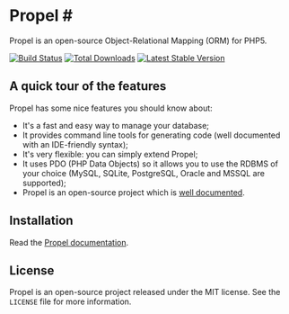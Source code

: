 # Propel #

Propel is an open-source Object-Relational Mapping (ORM) for PHP5.

[![Build Status](https://secure.travis-ci.org/dsdeboer/Propel.svg?branch=master)](http://travis-ci.org/dsdeboer/Propel)
[![Total Downloads](https://poser.pugx.org/dsdeboer/propel1/downloads.png)](https://packagist.org/packages/dsdeboer/propel1)
[![Latest Stable Version](https://poser.pugx.org/dsdeboer/propel1/v/stable.png)](https://packagist.org/packages/dsdeboer/propel1)

## A quick tour of the features ##

Propel has some nice features you should know about:

 - It's a fast and easy way to manage your database;
 - It provides command line tools for generating code (well documented with an IDE-friendly syntax);
 - It's very flexible: you can simply extend Propel;
 - It uses PDO (PHP Data Objects) so it allows you to use the RDBMS of your choice (MySQL, SQLite, PostgreSQL, Oracle and MSSQL are supported);
 - Propel is an open-source project which is [well documented](http://propelorm.org/Propel/documentation/).

## Installation ##

Read the [Propel documentation](http://propelorm.org/Propel/).


## License ##

Propel is an open-source project released under the MIT license. See the `LICENSE` file for more information.
